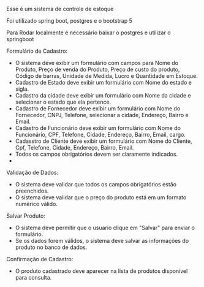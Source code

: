 Esse é um sistema de controle de estoque

Foi utilizado spring boot, postgres e o bootstrap 5

Para Rodar localmente é necessário baixar o postgres e utilizar o springboot

Formulário de Cadastro:
- O sistema deve exibir um formulário com campos para Nome do Produto, Preço de venda do Produto, Preço de custo do produto, Código de barras, Unidade de Medida, Lucro e Quantidade em Estoque.
- Cadastro de Estado deve exibir um formulário com Nome do estado e sigla.
- Cadastro da cidade deve exibir um formulário com Nome da cidade e selecionar o estado que ela pertence.
- Cadastro de Fornecedor deve exibir um formulário com Nome do Fornecedor, CNPJ, Telefone, selecionar a cidade, Endereço, Bairro e Email.
- Cadastro de Funcionário deve exibir um formulário com Nome do Funcionário, CPF, Telefone, Cidade, Endereço, Bairro, Email, cargo.
- Cadasstro de Cliente deve exibir um formulário com Nome do Cliente, Cpf, Telefone, Cidade, Endereço, Bairro, Email.
- Todos os campos obrigatórios devem ser claramente indicados.
- 
Validação de Dados:​

- O sistema deve validar que todos os campos obrigatórios estão preenchidos.
- O sistema deve validar que o preço do produto está em um formato numérico válido.

Salvar Produto:

- O sistema deve permitir que o usuario clique em "Salvar" para enviar o formulário.
- Se os dados forem válidos, o sistema deve salvar as informações do produto no banco de dados.
  
Confirmação de Cadastro:

- O produto cadastrado deve aparecer na lista de produtos disponível para consulta.
